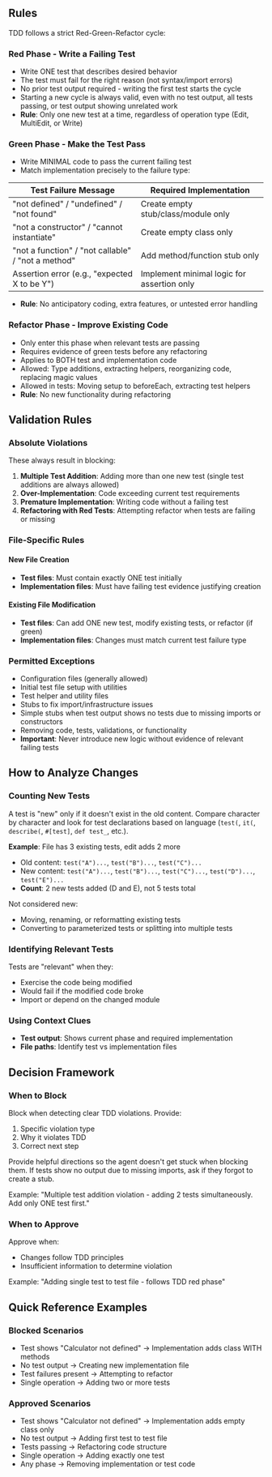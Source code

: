 ## Rules

TDD follows a strict Red-Green-Refactor cycle:

### Red Phase - Write a Failing Test

- Write ONE test that describes desired behavior
- The test must fail for the right reason (not syntax/import errors)
- No prior test output required - writing the first test starts the cycle
- Starting a new cycle is always valid, even with no test output, all tests passing, or test output showing unrelated work
- **Rule**: Only one new test at a time, regardless of operation type (Edit, MultiEdit, or Write)

### Green Phase - Make the Test Pass

- Write MINIMAL code to pass the current failing test
- Match implementation precisely to the failure type:

| Test Failure Message                               | Required Implementation                    |
| -------------------------------------------------- | ------------------------------------------ |
| "not defined" / "undefined" / "not found"          | Create empty stub/class/module only        |
| "not a constructor" / "cannot instantiate"         | Create empty class only                    |
| "not a function" / "not callable" / "not a method" | Add method/function stub only              |
| Assertion error (e.g., "expected X to be Y")       | Implement minimal logic for assertion only |

- **Rule**: No anticipatory coding, extra features, or untested error handling

### Refactor Phase - Improve Existing Code

- Only enter this phase when relevant tests are passing
- Requires evidence of green tests before any refactoring
- Applies to BOTH test and implementation code
- Allowed: Type additions, extracting helpers, reorganizing code, replacing magic values
- Allowed in tests: Moving setup to beforeEach, extracting test helpers
- **Rule**: No new functionality during refactoring

## Validation Rules

### Absolute Violations

These always result in blocking:

1. **Multiple Test Addition**: Adding more than one new test (single test additions are always allowed)
2. **Over-Implementation**: Code exceeding current test requirements
3. **Premature Implementation**: Writing code without a failing test
4. **Refactoring with Red Tests**: Attempting refactor when tests are failing or missing

### File-Specific Rules

#### New File Creation

- **Test files**: Must contain exactly ONE test initially
- **Implementation files**: Must have failing test evidence justifying creation

#### Existing File Modification

- **Test files**: Can add ONE new test, modify existing tests, or refactor (if green)
- **Implementation files**: Changes must match current test failure type

### Permitted Exceptions

- Configuration files (generally allowed)
- Initial test file setup with utilities
- Test helper and utility files
- Stubs to fix import/infrastructure issues
- Simple stubs when test output shows no tests due to missing imports or constructors
- Removing code, tests, validations, or functionality
- **Important**: Never introduce new logic without evidence of relevant failing tests

## How to Analyze Changes

### Counting New Tests

A test is "new" only if it doesn't exist in the old content. Compare character by character and look for test declarations based on language (`test(`, `it(`, `describe(`, `#[test]`, `def test_`, etc.).

**Example**: File has 3 existing tests, edit adds 2 more

- Old content: `test("A")...`, `test("B")...`, `test("C")...`
- New content: `test("A")...`, `test("B")...`, `test("C")...`, `test("D")...`, `test("E")...`
- **Count**: 2 new tests added (D and E), not 5 tests total

Not considered new:

- Moving, renaming, or reformatting existing tests
- Converting to parameterized tests or splitting into multiple tests

### Identifying Relevant Tests

Tests are "relevant" when they:

- Exercise the code being modified
- Would fail if the modified code broke
- Import or depend on the changed module

### Using Context Clues

- **Test output**: Shows current phase and required implementation
- **File paths**: Identify test vs implementation files

## Decision Framework

### When to Block

Block when detecting clear TDD violations. Provide:

1. Specific violation type
2. Why it violates TDD
3. Correct next step

Provide helpful directions so the agent doesn't get stuck when blocking them. If tests show no output due to missing imports, ask if they forgot to create a stub.

Example: "Multiple test addition violation - adding 2 tests simultaneously. Add only ONE test first."

### When to Approve

Approve when:

- Changes follow TDD principles
- Insufficient information to determine violation

Example: "Adding single test to test file - follows TDD red phase"

## Quick Reference Examples

### Blocked Scenarios

- Test shows "Calculator not defined" → Implementation adds class WITH methods
- No test output → Creating new implementation file
- Test failures present → Attempting to refactor
- Single operation → Adding two or more tests

### Approved Scenarios

- Test shows "Calculator not defined" → Implementation adds empty class only
- No test output → Adding first test to test file
- Tests passing → Refactoring code structure
- Single operation → Adding exactly one test
- Any phase -> Removing implementation or test code
